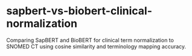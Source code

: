 # sapbert-vs-biobert-clinical-normalization
Comparing SapBERT and BioBERT for clinical term normalization to SNOMED CT using cosine similarity and terminology mapping accuracy.
